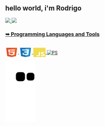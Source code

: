## hello world, i'm Rodrigo

<div>
  <a href="https://github.com/ropasquim">
  <img height="180em" src="https://github-readme-stats.vercel.app/api/top-langs/?username=ropasquim&langs_count=12&layout=compact&bg_color=0D1117&hide_border=true">
  <img height="180em" src="https://github-readme-stats.vercel.app/api?username=ropasquim&show_icons=true&count_private=true&theme=react&hide_border=true&bg_color=0D1117"/>
</div>
  
###    ➥ Programming Languages and Tools
  
<div style="display: inline_block"><br>
  <img align="center" alt="HTML" height="30" width="40" src="https://raw.githubusercontent.com/devicons/devicon/master/icons/html5/html5-original.svg">
  <img align="center" alt="CSS" height="30" width="40" src="https://raw.githubusercontent.com/devicons/devicon/master/icons/css3/css3-original.svg">
  <img align="center" alt="Js" height="30" width="40" src="https://raw.githubusercontent.com/devicons/devicon/master/icons/javascript/javascript-plain.svg">
  <img align="center" alt="PS" height="35" width="35" src="https://user-images.githubusercontent.com/88800479/231277249-b2bfe659-19a7-4343-899c-4c1b945cc7a6.png">
</div>

![Snake animation](https://github.com/RyanOlivrdev/ryanolivrdev/blob/output/github-contribution-grid-snake.svg) 
